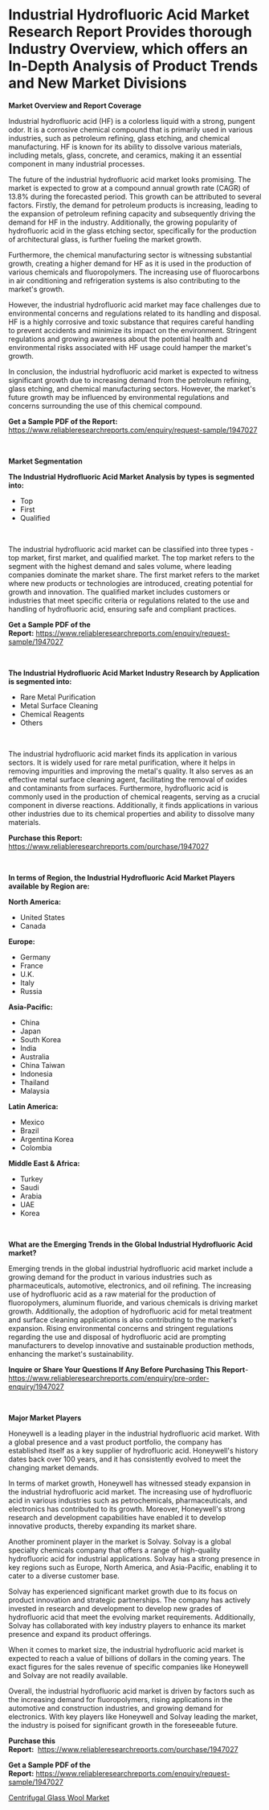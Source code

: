 <p><h1>Industrial Hydrofluoric Acid Market Research Report Provides thorough Industry Overview, which offers an In-Depth Analysis of Product Trends and New Market Divisions</h1></p><p><strong>Market Overview and Report Coverage</strong></p>
<p><p>Industrial hydrofluoric acid (HF) is a colorless liquid with a strong, pungent odor. It is a corrosive chemical compound that is primarily used in various industries, such as petroleum refining, glass etching, and chemical manufacturing. HF is known for its ability to dissolve various materials, including metals, glass, concrete, and ceramics, making it an essential component in many industrial processes.</p><p>The future of the industrial hydrofluoric acid market looks promising. The market is expected to grow at a compound annual growth rate (CAGR) of 13.8% during the forecasted period. This growth can be attributed to several factors. Firstly, the demand for petroleum products is increasing, leading to the expansion of petroleum refining capacity and subsequently driving the demand for HF in the industry. Additionally, the growing popularity of hydrofluoric acid in the glass etching sector, specifically for the production of architectural glass, is further fueling the market growth.</p><p>Furthermore, the chemical manufacturing sector is witnessing substantial growth, creating a higher demand for HF as it is used in the production of various chemicals and fluoropolymers. The increasing use of fluorocarbons in air conditioning and refrigeration systems is also contributing to the market's growth.</p><p>However, the industrial hydrofluoric acid market may face challenges due to environmental concerns and regulations related to its handling and disposal. HF is a highly corrosive and toxic substance that requires careful handling to prevent accidents and minimize its impact on the environment. Stringent regulations and growing awareness about the potential health and environmental risks associated with HF usage could hamper the market's growth.</p><p>In conclusion, the industrial hydrofluoric acid market is expected to witness significant growth due to increasing demand from the petroleum refining, glass etching, and chemical manufacturing sectors. However, the market's future growth may be influenced by environmental regulations and concerns surrounding the use of this chemical compound.</p></p>
<p><strong>Get a Sample PDF of the Report:</strong> <a href="https://www.reliableresearchreports.com/enquiry/request-sample/1947027">https://www.reliableresearchreports.com/enquiry/request-sample/1947027</a></p>
<p>&nbsp;</p>
<p><strong>Market Segmentation</strong></p>
<p><strong>The Industrial Hydrofluoric Acid Market Analysis by types is segmented into:</strong></p>
<p><ul><li>Top</li><li>First</li><li>Qualified</li></ul></p>
<p>&nbsp;</p>
<p><p>The industrial hydrofluoric acid market can be classified into three types - top market, first market, and qualified market. The top market refers to the segment with the highest demand and sales volume, where leading companies dominate the market share. The first market refers to the market where new products or technologies are introduced, creating potential for growth and innovation. The qualified market includes customers or industries that meet specific criteria or regulations related to the use and handling of hydrofluoric acid, ensuring safe and compliant practices.</p></p>
<p><strong>Get a Sample PDF of the Report:</strong>&nbsp;<a href="https://www.reliableresearchreports.com/enquiry/request-sample/1947027">https://www.reliableresearchreports.com/enquiry/request-sample/1947027</a></p>
<p>&nbsp;</p>
<p><strong>The Industrial Hydrofluoric Acid Market Industry Research by Application is segmented into:</strong></p>
<p><ul><li>Rare Metal Purification</li><li>Metal Surface Cleaning</li><li>Chemical Reagents</li><li>Others</li></ul></p>
<p>&nbsp;</p>
<p><p>The industrial hydrofluoric acid market finds its application in various sectors. It is widely used for rare metal purification, where it helps in removing impurities and improving the metal's quality. It also serves as an effective metal surface cleaning agent, facilitating the removal of oxides and contaminants from surfaces. Furthermore, hydrofluoric acid is commonly used in the production of chemical reagents, serving as a crucial component in diverse reactions. Additionally, it finds applications in various other industries due to its chemical properties and ability to dissolve many materials.</p></p>
<p><strong>Purchase this Report:</strong>&nbsp; <a href="https://www.reliableresearchreports.com/purchase/1947027">https://www.reliableresearchreports.com/purchase/1947027</a></p>
<p>&nbsp;</p>
<p><strong>In terms of Region, the Industrial Hydrofluoric Acid Market Players available by Region are:</strong></p>
<p>
    <p> <strong> North America: </strong>
        <ul>
            <li>United States</li>
            <li>Canada</li>
        </ul>
        </p> 
    <p> <strong> Europe: </strong>
        <ul>
            <li>Germany</li>
            <li>France</li>
            <li>U.K.</li>
            <li>Italy</li>
            <li>Russia</li>
        </ul>
        </p> 
    <p> <strong> Asia-Pacific: </strong>
        <ul>
            <li>China</li>
            <li>Japan</li>
            <li>South Korea</li>
            <li>India</li>
            <li>Australia</li>
            <li>China Taiwan</li>
            <li>Indonesia</li>
            <li>Thailand</li>
            <li>Malaysia</li>
        </ul>
        </p> 
    <p> <strong> Latin America: </strong>
        <ul>
            <li>Mexico</li>
            <li>Brazil</li>
            <li>Argentina Korea</li>
            <li>Colombia</li>
        </ul>
        </p> 
    <p> <strong> Middle East & Africa: </strong>
        <ul>
            <li>Turkey</li>
            <li>Saudi</li>
            <li>Arabia</li>
            <li>UAE</li>
            <li>Korea</li>
        </ul>
    </p>
    </p>
<p>&nbsp;</p>
<p><strong>What are the Emerging Trends in the Global Industrial Hydrofluoric Acid market?</strong></p>
<p><p>Emerging trends in the global industrial hydrofluoric acid market include a growing demand for the product in various industries such as pharmaceuticals, automotive, electronics, and oil refining. The increasing use of hydrofluoric acid as a raw material for the production of fluoropolymers, aluminum fluoride, and various chemicals is driving market growth. Additionally, the adoption of hydrofluoric acid for metal treatment and surface cleaning applications is also contributing to the market's expansion. Rising environmental concerns and stringent regulations regarding the use and disposal of hydrofluoric acid are prompting manufacturers to develop innovative and sustainable production methods, enhancing the market's sustainability.</p></p>
<p><strong>Inquire or Share Your Questions If Any Before Purchasing This Report</strong>- <a href="https://www.reliableresearchreports.com/enquiry/pre-order-enquiry/1947027">https://www.reliableresearchreports.com/enquiry/pre-order-enquiry/1947027</a></p>
<p>&nbsp;</p>
<p><strong>Major Market Players</strong></p>
<p><p>Honeywell is a leading player in the industrial hydrofluoric acid market. With a global presence and a vast product portfolio, the company has established itself as a key supplier of hydrofluoric acid. Honeywell's history dates back over 100 years, and it has consistently evolved to meet the changing market demands.</p><p>In terms of market growth, Honeywell has witnessed steady expansion in the industrial hydrofluoric acid market. The increasing use of hydrofluoric acid in various industries such as petrochemicals, pharmaceuticals, and electronics has contributed to its growth. Moreover, Honeywell's strong research and development capabilities have enabled it to develop innovative products, thereby expanding its market share.</p><p>Another prominent player in the market is Solvay. Solvay is a global specialty chemicals company that offers a range of high-quality hydrofluoric acid for industrial applications. Solvay has a strong presence in key regions such as Europe, North America, and Asia-Pacific, enabling it to cater to a diverse customer base.</p><p>Solvay has experienced significant market growth due to its focus on product innovation and strategic partnerships. The company has actively invested in research and development to develop new grades of hydrofluoric acid that meet the evolving market requirements. Additionally, Solvay has collaborated with key industry players to enhance its market presence and expand its product offerings.</p><p>When it comes to market size, the industrial hydrofluoric acid market is expected to reach a value of billions of dollars in the coming years. The exact figures for the sales revenue of specific companies like Honeywell and Solvay are not readily available.</p><p>Overall, the industrial hydrofluoric acid market is driven by factors such as the increasing demand for fluoropolymers, rising applications in the automotive and construction industries, and growing demand for electronics. With key players like Honeywell and Solvay leading the market, the industry is poised for significant growth in the foreseeable future.</p></p>
<p><strong>Purchase this Report:</strong>&nbsp;&nbsp;<a href="https://www.reliableresearchreports.com/purchase/1947027">https://www.reliableresearchreports.com/purchase/1947027</a></p>
<p></p>
<p><strong>Get a Sample PDF of the Report:</strong>&nbsp;<a href="https://www.reliableresearchreports.com/enquiry/request-sample/1947027">https://www.reliableresearchreports.com/enquiry/request-sample/1947027</a></p>
<p><p><a href="https://github.com/NorbertYates/Market-Research-Report-List-2/blob/main/centrifugal-glass-wool-market.md">Centrifugal Glass Wool Market</a></p></p>